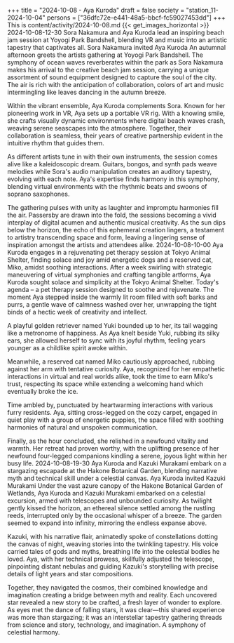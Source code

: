 +++
title = "2024-10-08 - Aya Kuroda"
draft = false
society = "station_11-2024-10-04"
persons = ["36dfc72e-e441-48a5-bbcf-fc59027453dd"]
+++
This is content/activity/2024-10-08.md
{{< get_images_horizontal >}}
2024-10-08-12-30
Sora Nakamura and Aya Kuroda lead an inspiring beach jam session at Yoyogi Park Bandshell, blending VR and music into an artistic tapestry that captivates all.
Sora Nakamura invited Aya Kuroda
An autumnal afternoon greets the artists gathering at Yoyogi Park Bandshell. The symphony of ocean waves reverberates within the park as Sora Nakamura makes his arrival to the creative beach jam session, carrying a unique assortment of sound equipment designed to capture the soul of the city. The air is rich with the anticipation of collaboration, colors of art and music intermingling like leaves dancing in the autumn breeze.

Within the vibrant ensemble, Aya Kuroda complements Sora. Known for her pioneering work in VR, Aya sets up a portable VR rig. With a knowing smile, she crafts visually dynamic environments where digital beach waves crash, weaving serene seascapes into the atmosphere. Together, their collaboration is seamless, their years of creative partnership evident in the intuitive rhythm that guides them.

As different artists tune in with their own instruments, the session comes alive like a kaleidoscopic dream. Guitars, bongos, and synth pads weave melodies while Sora's audio manipulation creates an auditory tapestry, evolving with each note. Aya's expertise finds harmony in this symphony, blending virtual environments with the rhythmic beats and swoons of soprano saxophones.

The gathering pulses with unity as laughter and impromptu harmonies fill the air. Passersby are drawn into the fold, the sessions becoming a vivid interplay of digital acumen and authentic musical creativity. As the sun dips below the horizon, the echo of this ephemeral creation lingers, a testament to artistry transcending space and form, leaving a lingering sense of inspiration amongst the artists and attendees alike.
2024-10-08-10-00
Aya Kuroda engages in a rejuvenating pet therapy session at Tokyo Animal Shelter, finding solace and joy amid energetic dogs and a reserved cat, Miko, amidst soothing interactions.
After a week swirling with strategic maneuvering of virtual symphonies and crafting tangible artforms, Aya Kuroda sought solace and simplicity at the Tokyo Animal Shelter. Today's agenda – a pet therapy session designed to soothe and rejuvenate. The moment Aya stepped inside the warmly lit room filled with soft barks and purrs, a gentle wave of calmness washed over her, unwrapping the tight binds of a hectic week of creativity and intellect.

A playful golden retriever named Yuki bounded up to her, its tail wagging like a metronome of happiness. As Aya knelt beside Yuki, rubbing its silky ears, she allowed herself to sync with its joyful rhythm, feeling years younger as a childlike spirit awoke within.

Meanwhile, a reserved cat named Miko cautiously approached, rubbing against her arm with tentative curiosity. Aya, recognized for her empathetic interactions in virtual and real worlds alike, took the time to earn Miko's trust, respecting its space while extending a welcoming hand which eventually broke the ice.

Time ambled by, punctuated by heartwarming interactions with various furry residents. Aya, sitting cross-legged on the cozy carpet, engaged in quiet play with a group of energetic puppies, the space filled with soothing harmonies of natural and unspoken communication.

Finally, as the hour concluded, she relished in a newfound vitality and warmth. Her retreat had proven worthy, with the uplifting presence of her newfound four-legged companions kindling a serene, joyous light within her busy life.
2024-10-08-19-30
Aya Kuroda and Kazuki Murakami embark on a stargazing escapade at the Hakone Botanical Garden, blending narrative myth and technical skill under a celestial canvas.
Aya Kuroda invited Kazuki Murakami
Under the vast azure canopy of the Hakone Botanical Garden of Wetlands, Aya Kuroda and Kazuki Murakami embarked on a celestial excursion, armed with telescopes and unbounded curiosity. As twilight gently kissed the horizon, an ethereal silence settled among the rustling reeds, interrupted only by the occasional whisper of a breeze. The garden seemed to expand into infinity, mirroring the endless expanse above.

Kazuki, with his narrative flair, animatedly spoke of constellations dotting the canvas of night, weaving stories into the twinkling tapestry. His voice carried tales of gods and myths, breathing life into the celestial bodies he loved. Aya, with her technical prowess, skillfully adjusted the telescope, pinpointing distant nebulas and guiding Kazuki's storytelling with precise details of light years and star compositions.

Together, they navigated the cosmos, their combined knowledge and imagination creating a bridge between myth and reality. Each uncovered star revealed a new story to be crafted, a fresh layer of wonder to explore. As eyes met the dance of falling stars, it was clear—this shared experience was more than stargazing; it was an interstellar tapestry gathering threads from science and story, technology, and imagination. A symphony of celestial harmony.
